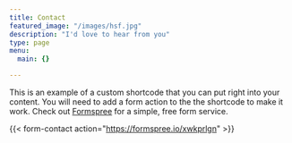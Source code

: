 ```yaml
---
title: Contact
featured_image: "/images/hsf.jpg"
description: "I'd love to hear from you"
type: page
menu:
  main: {}

---
```



This is an example of a custom shortcode that you can put right into your content. You will need to add a form action to the the shortcode to make it work. Check out [Formspree](https://formspree.io/) for a simple, free form service.

{{< form-contact action="https://formspree.io/xwkprlgn"  >}}
